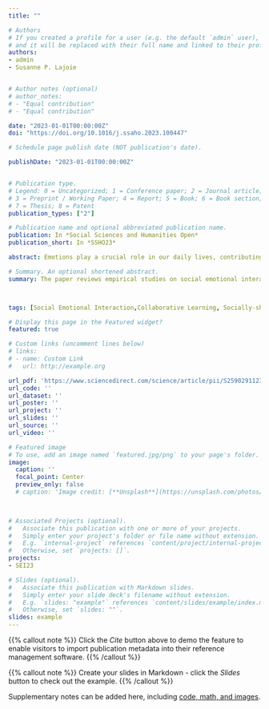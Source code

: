 ```yaml
---
title: ""

# Authors
# If you created a profile for a user (e.g. the default `admin` user), write the username (folder name) here 
# and it will be replaced with their full name and linked to their profile.
authors:
- admin
- Susanne P. Lajoie


# Author notes (optional)
# author_notes:
# - "Equal contribution"
# - "Equal contribution"

date: "2023-01-01T00:00:00Z"
doi: "https://doi.org/10.1016/j.ssaho.2023.100447"

# Schedule page publish date (NOT publication's date).

publishDate: "2023-01-01T00:00:00Z"


# Publication type.
# Legend: 0 = Uncategorized; 1 = Conference paper; 2 = Journal article;
# 3 = Preprint / Working Paper; 4 = Report; 5 = Book; 6 = Book section;
# 7 = Thesis; 8 = Patent
publication_types: ["2"]

# Publication name and optional abbreviated publication name.
publication: In *Social Sciences and Humanities Open*
publication_short: In *SSHO23*

abstract: Emotions play a crucial role in our daily lives, contributing to our mental health as well as to our learning and performance efficiency. Emotions are easily influenced by the surrounding environment and objects, and in response, we may behave differently depending on the interaction between us and the object/environment, which shape social-emotional interactions. In collaborative contexts, social-emotional interactions can affect learners’ cognitive processes, collaboration satisfaction, and learning outcomes. This study selects and reviews current empirical findings on social emotional interactions in collaborative learning contexts, with a special focus on the function of social-emotional interactions in collaboration and how they are measured for research purposes. This paper synthesizes the major findings and addresses the important role shared-regulation plays in maintaining positive emotional interactions in collaborative learning. Furthermore, the paper identifies how emotions are studied in social-contexts and points out advanced methodological applications for future research. Finally, the paper calls for interventions on facilitating sound social emotional-interactions in collaborative learning by providing practical directions for educators and instructors.

# Summary. An optional shortened abstract.
summary: The paper reviews empirical studies on social emotional interactions in collaborative learning  contexts and summarizes implications and future directions in research and practical concerns.



tags: [Social Emotional Interaction,Collaborative Learning, Socially-shared Regulation]

# Display this page in the Featured widget?
featured: true

# Custom links (uncomment lines below)
# links:
# - name: Custom Link
#   url: http://example.org

url_pdf: 'https://www.sciencedirect.com/science/article/pii/S2590291123000529'
url_code: ''
url_dataset: ''
url_poster: ''
url_project: ''
url_slides: ''
url_source: ''
url_video: ''

# Featured image
# To use, add an image named `featured.jpg/png` to your page's folder. 
image:
  caption: ''
  focal_point: Center
  preview_only: false
  # caption: 'Image credit: [**Unsplash**](https://unsplash.com/photos/pLCdAaMFLTE)'
  


# Associated Projects (optional).
#   Associate this publication with one or more of your projects.
#   Simply enter your project's folder or file name without extension.
#   E.g. `internal-project` references `content/project/internal-project/index.md`.
#   Otherwise, set `projects: []`.
projects:
- SEI23

# Slides (optional).
#   Associate this publication with Markdown slides.
#   Simply enter your slide deck's filename without extension.
#   E.g. `slides: "example"` references `content/slides/example/index.md`.
#   Otherwise, set `slides: ""`.
slides: example
---
```


{{% callout note %}}
Click the *Cite* button above to demo the feature to enable visitors to import publication metadata into their reference management software.
{{% /callout %}}

{{% callout note %}}
Create your slides in Markdown - click the *Slides* button to check out the example.
{{% /callout %}}

Supplementary notes can be added here, including [code, math, and images](https://wowchemy.com/docs/writing-markdown-latex/).

